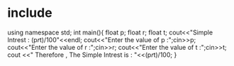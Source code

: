 # include<iostream>
using namespace std;
int main(){
float p;
float r;
float t;
cout<<"Simple Intrest : (p*r*t)/100"<<endl;
cout<<"Enter the value of p :";cin>>p;
cout<<"Enter the value of r :";cin>>r;
cout<<"Enter the value of t :";cin>>t;
cout <<" Therefore , The Simple Intrest is : "<<(p*r*t)/100;
}
